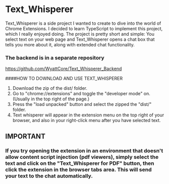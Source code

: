 # Text_Whisperer

Text_Whisperer is a side project I wanted to create to dive into the world of Chrome Extensions. I decided to learn TypeScript to implement this project, which I really enjoyed doing. The project is pretty short and simple: You select text on your web page and Text_Whisperer opens a chat box that tells you more about it, along with extended chat functionality.

### The backend is in a separate repository

https://github.com/WyattCore/Text_Whisperer_Backend


####HOW TO DOWNLOAD AND USE TEXT_WHISPERER

1) Download the zip of the dist/ folder.
2) Go to "chrome://extensions" and toggle the "developer mode" on. (Usually in the top right of the page.)
3) Press the "load unpacked" button and select the zipped the "dist/" folder.
4) Text whisperer will appear in the extension menu on the top right of your browser, and also in your right-click menu after you have selected text.

## IMPORTANT

### If you try opening the extension in an environment that doesn't allow content script injection (pdf viewers), simply select the text and click on the "Text_Whisperer for PDF" button, then click the extension in the browser tabs area. This will send your text to the chat automatically.
